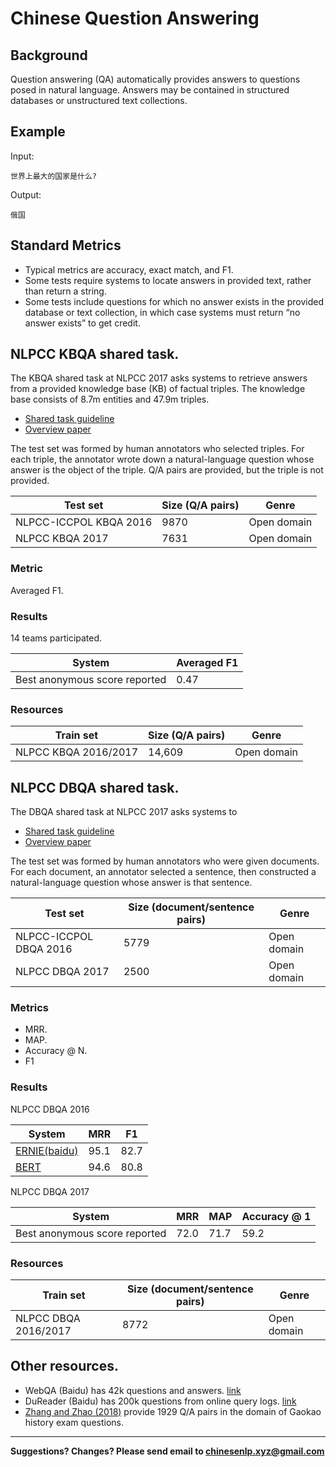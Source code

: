 # Chinese Question Answering


## Background

Question answering (QA) automatically provides answers to questions posed in natural language.  Answers may be contained in structured databases or unstructured text collections.

## Example

Input:

```
世界上最大的国家是什么?
```

Output:

```
俄国
```

## Standard Metrics

* Typical metrics are accuracy, exact match, and F1.
* Some tests require systems to locate answers in provided text, rather than return a string.
* Some tests include questions for which no answer exists in the provided database or text collection, in which case systems must return “no answer exists” to get credit.


## <span class="t">NLPCC KBQA shared task</span>.

The KBQA shared task at NLPCC 2017 asks systems to retrieve answers from a provided knowledge base (KB) of factual triples.  The knowledge base consists of 8.7m entities and 47.9m triples.
* [Shared task guideline](http://tcci.ccf.org.cn/conference/2017/dldoc/taskgline05.pdf)
* [Overview paper](http://tcci.ccf.org.cn/conference/2017/papers/2052.pdf)

The test set was formed by human annotators who selected triples.  For each triple, the annotator wrote down a natural-language question whose answer is the object of the triple.  Q/A pairs are provided, but the triple is not provided.

|  Test set | Size (Q/A pairs) | Genre |
| --- | --- | --- |
|  NLPCC-ICCPOL KBQA 2016 | 9870 | Open domain |
|  NLPCC KBQA 2017 | 7631 | Open domain |


### Metric

Averaged F1.

### Results

14 teams participated.

|  System | Averaged F1 |
| --- | --- |
|  Best anonymous score reported | 0.47 |

### Resources

|  Train set | Size (Q/A pairs) | Genre |
| --- | --- | --- |
|  NLPCC KBQA 2016/2017 | 14,609 | Open domain |


## <span class="t">NLPCC DBQA shared task</span>.

The DBQA shared task at NLPCC 2017 asks systems to 

* [Shared task guideline](http://tcci.ccf.org.cn/conference/2017/dldoc/taskgline05.pdf)
* [Overview paper](http://tcci.ccf.org.cn/conference/2017/papers/2052.pdf)

The test set was formed by human annotators who were given documents.  For each document, an annotator selected a sentence, then constructed a natural-language question whose answer is that sentence.

|  Test set | Size (document/sentence pairs) | Genre |
| --- | --- | --- |
|  NLPCC-ICCPOL DBQA 2016 | 5779 | Open domain |
|  NLPCC DBQA 2017 | 2500 | Open domain |


### Metrics

* MRR.
* MAP.
* Accuracy @ N.
* F1

### Results

NLPCC DBQA 2016

|  System | MRR | F1 |
| --- | --- | --- |
|  [ERNIE(baidu)](https://arxiv.org/pdf/1904.09223.pdf) | 95.1 | 82.7 |
|  [BERT](https://arxiv.org/pdf/1810.04805.pdf) | 94.6 | 80.8 |

NLPCC DBQA 2017

|  System | MRR | MAP | Accuracy @ 1 |
| --- | --- | --- | --- |
|  Best anonymous score reported | 72.0 | 71.7 | 59.2 |

### Resources

|  Train set | Size (document/sentence pairs) | Genre |
| --- | --- | --- |
|  NLPCC DBQA 2016/2017 | 8772 | Open domain |



## Other resources.

* WebQA (Baidu) has 42k questions and answers. [link](https://arxiv.org/pdf/1607.06275.pdf)
* DuReader (Baidu) has 200k questions from online query logs. [link](https://arxiv.org/pdf/1711.05073.pdf)
* [Zhang and Zhao (2018)](http://aclweb.org/anthology/C18-1038) provide 1929 Q/A pairs in the domain of Gaokao history exam questions.


---

**Suggestions? Changes? Please send email to [chinesenlp.xyz@gmail.com](mailto:chinesenlp.xyz@gmail.com)**


